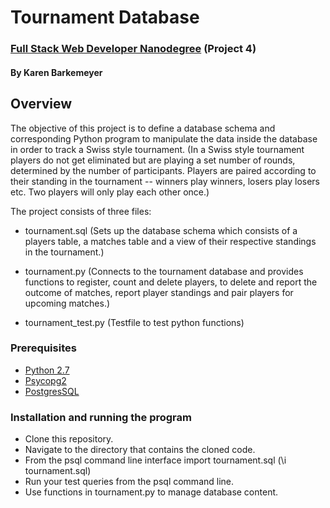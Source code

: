 # Tournament Database
### [Full Stack Web Developer Nanodegree](https://classroom.udacity.com/nanodegrees/nd004/syllabus) (Project 4)
#### By Karen Barkemeyer ####

## Overview
The objective of this project is to define a database schema and corresponding Python program to manipulate the data inside the database in order to track a Swiss style tournament. (In a Swiss style tournament players do not get eliminated but are playing a set number of rounds, determined by the number of participants. Players are paired according to their standing in the tournament -- winners play winners, losers play losers etc. Two players will only play each other once.) 

The project consists of three files:

* tournament.sql (Sets up the database schema which consists of a players table, a matches table and a view of their respective standings in the tournament.)


* tournament.py (Connects to the tournament database and provides functions to register, count and delete players, to delete and report the outcome of matches, report player standings and pair players for upcoming matches.)


* tournament_test.py (Testfile to test python functions)

### Prerequisites
* [Python 2.7](https://www.python.org/downloads/) 
* [Psycopg2](http://initd.org/psycopg/)
* [PostgresSQL](https://www.postgresql.org/)

### Installation and running the program
* Clone this repository.
* Navigate to the directory that contains the cloned code.
* From the psql command line interface import tournament.sql (\i tournament.sql)
* Run your test queries from the psql command line.
* Use functions in tournament.py to manage database content.

